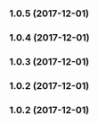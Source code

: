 ### 1.0.5 (2017-12-01)


### 1.0.4 (2017-12-01)


### 1.0.3 (2017-12-01)


### 1.0.2 (2017-12-01)


### 1.0.2 (2017-12-01)



